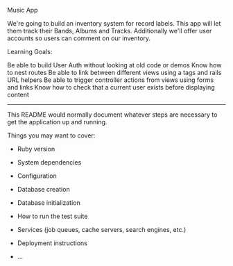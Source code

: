 
Music App

We're going to build an inventory system for record labels. This app will let them track their Bands, Albums and Tracks. Additionally we'll offer user accounts so users can comment on our inventory.

Learning Goals:

Be able to build User Auth without looking at old code or demos
Know how to nest routes
Be able to link between different views using a tags and rails URL helpers
Be able to trigger controller actions from views using forms and links
Know how to check that a current user exists before displaying content

_______________________________________________________________________________

This README would normally document whatever steps are necessary to get the
application up and running.

Things you may want to cover:

* Ruby version

* System dependencies

* Configuration

* Database creation

* Database initialization

* How to run the test suite

* Services (job queues, cache servers, search engines, etc.)

* Deployment instructions

* ...
